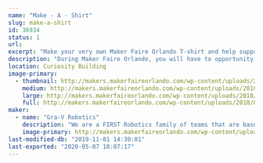 ```yaml
---
name: "Make - A - Shirt"
slug: make-a-shirt
id: 36934
status: 1
url: 
excerpt: "Make your very own Maker Faire Orlando T-shirt and help support local robotics teams in the process."
description: "During Maker Faire Orlando, you will have to opportunity to make your own screen printed t-shirt.  We will walk you through the process of setting up and screen printing your own shirt with this years Maker Faire Orlando art work."
location: Curiosity Building
image-primary:
  - thumbnail: http://makers.makerfaireorlando.com/wp-content/uploads/2018/08/Make-a-shirt-banner-150x150.jpg
    medium: http://makers.makerfaireorlando.com/wp-content/uploads/2018/08/Make-a-shirt-banner-300x114.jpg
    large: http://makers.makerfaireorlando.com/wp-content/uploads/2018/08/Make-a-shirt-banner-1024x390.jpg
    full: http://makers.makerfaireorlando.com/wp-content/uploads/2018/08/Make-a-shirt-banner.jpg
maker:
  - name: "Gra-V Robotics"
    description: "We are a FIRST Robotics family of teams that are based in Central Florida.  Our teams, we are open to students in grade K-12 from around Orlando who would like to participate in robotics.  Joins us and have fun #morethanrobots #5816pitcrew #gravtrain"
    image-primary: http://makers.makerfaireorlando.com/wp-content/uploads/2016/08/GRA-V-Standard-791x1024.png
last-modified-db: "2019-11-01 14:30:01"
last-exported: "2020-05-07 10:07:17"
---
```

